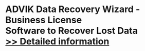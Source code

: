 # ADVIK Data Recovery Wizard - Business License<br />Software to Recover Lost Data<br />[>> Detailed information](https://secure.shareit.com/shareit/product.html?productid=300974491&affiliateid=200057808)